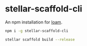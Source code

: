 # stellar-scaffold-cli

An npm installation for [loam](https://github.com/theahaco/scaffold-stellar).

```bash
npm i -g stellar-scaffold-cli

stellar scaffold build --release
```

